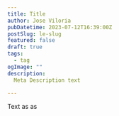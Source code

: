 ```yaml
---
title: Title
author: Jose Viloria
pubDatetime: 2023-07-12T16:39:00Z
postSlug: le-slug
featured: false
draft: true
tags:
  - tag
ogImage: ""
description: 
  Meta Description text

---
```


Text
as
as
